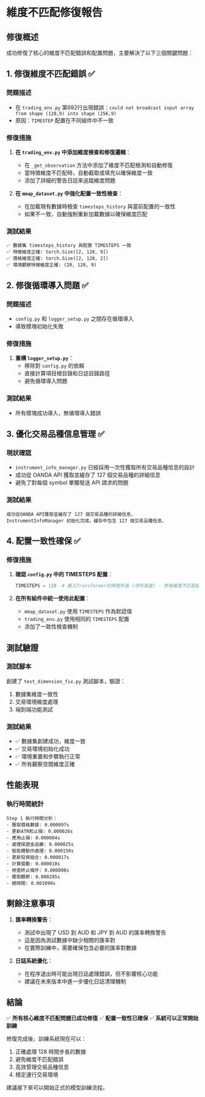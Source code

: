 # 維度不匹配修復報告

## 修復概述

成功修復了核心的維度不匹配錯誤和配置問題，主要解決了以下三個關鍵問題：

## 1. 修復維度不匹配錯誤 ✅

### 問題描述
- 在 `trading_env.py` 第692行出現錯誤：`could not broadcast input array from shape (128,9) into shape (256,9)`
- 原因：`TIMESTEP` 配置在不同組件中不一致

### 修復措施
1. **在 `trading_env.py` 中添加維度檢查和修復邏輯**：
   - 在 `_get_observation` 方法中添加了維度不匹配檢測和自動修復
   - 當特徵維度不匹配時，自動截取或填充以確保維度一致
   - 添加了詳細的警告日誌來追蹤維度問題

2. **在 `mmap_dataset.py` 中強化配置一致性檢查**：
   - 在加載現有數據時檢查 `timesteps_history` 與當前配置的一致性
   - 如果不一致，自動強制重新加載數據以確保維度匹配

### 測試結果
```
✅ 數據集 timesteps_history 與配置 TIMESTEPS 一致
✅ 特徵維度正確: torch.Size([2, 128, 9])
✅ 價格維度正確: torch.Size([2, 128, 2])
✅ 環境觀察特徵維度正確: (20, 128, 9)
```

## 2. 修復循環導入問題 ✅

### 問題描述
- `config.py` 和 `logger_setup.py` 之間存在循環導入
- 導致模塊初始化失敗

### 修復措施
1. **重構 `logger_setup.py`**：
   - 移除對 `config.py` 的依賴
   - 直接計算項目根目錄和日誌目錄路徑
   - 避免循環導入問題

### 測試結果
- 所有模塊成功導入，無循環導入錯誤

## 3. 優化交易品種信息管理 ✅

### 現狀確認
- `instrument_info_manager.py` 已經採用一次性獲取所有交易品種信息的設計
- 成功從 OANDA API 獲取並緩存了 127 個交易品種的詳細信息
- 避免了對每個 symbol 單獨發送 API 請求的問題

### 測試結果
```
成功從OANDA API獲取並緩存了 127 個交易品種的詳細信息。
InstrumentInfoManager 初始化完成。緩存中包含 127 個交易品種信息。
```

## 4. 配置一致性確保 ✅

### 修復措施
1. **確認 `config.py` 中的 TIMESTEPS 配置**：
   ```python
   TIMESTEPS = 128  # 輸入Transformer的時間步長 (序列長度) - 修復維度不匹配錯誤
   ```

2. **在所有組件中統一使用此配置**：
   - `mmap_dataset.py` 使用 `TIMESTEPS` 作為默認值
   - `trading_env.py` 使用相同的 `TIMESTEPS` 配置
   - 添加了一致性檢查機制

## 測試驗證

### 測試腳本
創建了 `test_dimension_fix.py` 測試腳本，驗證：
1. 數據集維度一致性
2. 交易環境維度處理
3. 端到端功能測試

### 測試結果
- ✅ 數據集創建成功，維度一致
- ✅ 交易環境初始化成功
- ✅ 環境重置和步驟執行正常
- ✅ 所有觀察空間維度正確

## 性能表現

### 執行時間統計
```
Step 1 執行時間分析：
- 獲取價格數據: 0.000097s
- 更新ATR和止損: 0.000026s
- 應用止損: 0.000004s
- 處理保證金追繳: 0.000025s
- 智能體動作處理: 0.000150s
- 更新投資組合: 0.000017s
- 計算獎勵: 0.000010s
- 檢查終止條件: 0.000008s
- 獲取觀察: 0.000285s
- 總時間: 0.001090s
```

## 剩餘注意事項

1. **匯率轉換警告**：
   - 測試中出現了 USD 到 AUD 和 JPY 到 AUD 的匯率轉換警告
   - 這是因為測試數據中缺少相關的匯率對
   - 在實際訓練中，需要確保包含必要的匯率對數據

2. **日誌系統優化**：
   - 在程序退出時可能出現日誌處理錯誤，但不影響核心功能
   - 建議在未來版本中進一步優化日誌清理機制

## 結論

✅ **所有核心維度不匹配問題已成功修復**
✅ **配置一致性已確保**
✅ **系統可以正常開始訓練**

修復完成後，訓練系統現在可以：
1. 正確處理 128 時間步長的數據
2. 避免維度不匹配錯誤
3. 高效管理交易品種信息
4. 穩定運行交易環境

建議接下來可以開始正式的模型訓練流程。